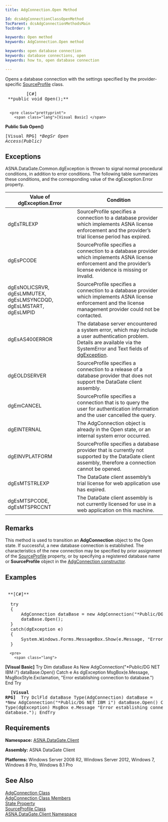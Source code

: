 ```yaml
---
title: AdgConnection.Open Method

Id: dcsAdgConnectionClassOpenMethod
TocParent: dcsAdgConnectionMethodsMain
TocOrder: 9

keywords: Open method
keywords: AdgConnection.Open method

keywords: open database connection
keywords: database connections, open
keywords: how to, open database connection

---
```


Opens a database connection with the settings specified by the provider-specific [SourceProfile](source-profile-class.html) class. 
<pre class="prettyprint">
        <span class="lang">[C#]</span>
 **public void Open();** 
      </pre>
      <pre class="prettyprint">
        <span class="lang">[Visual Basic] </span>
 **Public Sub Open()** 
      </pre>
      <pre class="prettyprint">
        <span class="lang">[Visual RPG]</span>
 **BegSr Open Access(*Public)** 
      </pre>

## Exceptions

ASNA.DataGate.Common.dgException is thrown to signal normal procedural conditions, in addition to error conditions. The following table summarizes these conditions, and the corresponding value of the dgException.Error property.
<br />



| Value of 							<br /> 							dgException.Error | Condition |
| ---- | ---- |
| dgEsTRLEXP | SourceProfile specifies a connection to a database provider which implements ASNA license enforcement and the provider’s trial license period has expired. |
| dgEsPCODE | SourceProfile specifies a connection to a database provider which implements ASNA license enforcement and the provider’s license evidence is missing or invalid. |
| dgEsNOLICSRVR, dgEsLMMUTEX, dgEsLMSYNCDQD, dgEsLMSTART, dgEsLMPID | SourceProfile specifies a connection to a database provider which implements ASNA license enforcement and the license management provider could not be contacted. |
| dgEsAS400ERROR | The database server encountered a system error, which may include a user authentication problem. Details are available via the <span>SystemError</span> and <span>Text</span> fields of [dgException](dgexception-class.html). |
| dgEOLDSERVER | SourceProfile specifies a connection to a release of a database provider that does not support the DataGate client assembly. |
| dgEmCANCEL | SourceProfile specifies a connection that is to query the user for authentication information and the user cancelled the query. |
| dgEINTERNAL | The <span>AdgConnection</span> object is already in the <span>Open</span> state, or an internal system error occurred. |
| dgEINVPLATFORM | SourceProfile specifies a database provider that is currently not supported by the DataGate client assembly, therefore a connection cannot be opened. |
| dgEsMTSTRLEXP | The DataGate client assembly’s trial license for web application use has expired. |
| dgEsMTSPCODE, dgEsMTSPRCCNT | The DataGate client assembly is not currently licensed for use in a web application on this machine. |



## Remarks

This method is used to transition an **AdgConnection** object to the Open state. If successful, a new database connection is established. The characteristics of the new connection may be specified by prior assignment of the [ SourceProfile](adg-connection-class-source-profile-property.html) property, or by specifying a registered database name or **SourceProfile** object in the [ AdgConnection constructor](adg-connection-constructors-main.html).
## Examples

<pre>
        <span class="lang">
 **[C#]** 
        </span>
  try
  {
      AdgConnection dataBase = new AdgConnection("*Public/DG NET IBM i");
      dataBase.Open();
  }
  catch(dgException e)
  {
      System.Windows.Forms.MessageBox.Show(e.Message, "Error establishing connection to database.");
  }</pre>
      <pre>
        <span class="lang">
 **[Visual Basic]** 
        </span>
  Try
      Dim dataBase As New AdgConnection("*Public/DG NET IBM i")
      dataBase.Open()
  Catch e As dgException
      MsgBox(e.Message, MsgBoxStyle.Exclamation, "Error establishing connection to database.")
  End Try</pre>
      <pre class="prettyprint">
        <span class="lang">
 **[Visual RPG]** 
        </span>
  Try
      DclFld dataBase Type(AdgConnection)
      dataBase = *New AdgConnection("*Public/DG NET IBM i")
      dataBase.Open()
  Catch e Type(dgException)
      MsgBox e.Message "Error establishing connection to database."); 
  EndTry</pre>

## Requirements

<span> **Namespace:** [ASNA.DataGate.Client](datagate-client-namespace.html) </span> 

<span> **Assembly:** ASNA DataGate Client</span> 

<span> **Platforms:** Windows Server 2008 R2, Windows Server 2012, Windows 7, Windows 8 Pro, Windows 8.1 Pro</span> 
## See Also


[AdgConnection Class](adg-connection-class.html)
      <br />
[AdgConnection Class Members](adg-connection-members.html)
      <br />
[State Property](adg-connection-class-state-property.html)
      <br />
[SourceProfile Class](source-profile-class.html)
      <br />
[ASNA.DataGate.Client Namespace](datagate-client-namespace.html)

